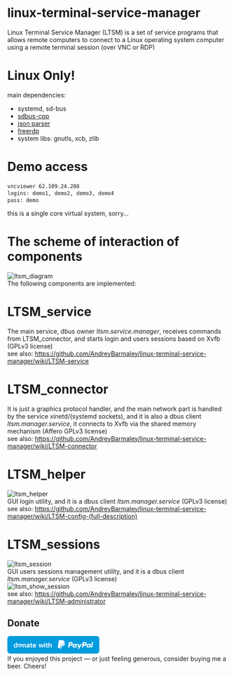 # linux-terminal-service-manager
Linux Terminal Service Manager (LTSM) is a set of service programs that allows remote computers to connect to a Linux operating system computer using a remote terminal session (over VNC or RDP)

# Linux Only!
main dependencies:  
  - systemd, sd-bus  
  - [sdbus-cpp](https://github.com/Kistler-Group/sdbus-cpp)  
  - [json parser](https://github.com/zserge/jsmn)  
  - [freerdp](https://github.com/FreeRDP/FreeRDP)
  - system libs: gnutls, xcb, zlib  

# Demo access
```
vncviewer 62.109.24.208
logins: demo1, demo2, demo3, demo4
pass: demo
```
this is a single core virtual system, sorry...

# The scheme of interaction of components  
![ltsm_diagram](https://user-images.githubusercontent.com/8620726/118247282-884e7480-b492-11eb-92a8-d8db95656eee.png)  
The following components are implemented:  

# LTSM_service
The main service, dbus owner *ltsm.service.manager*, receives commands from LTSM_connector, and starts login and users sessions based on Xvfb (GPLv3 license)  
see also: https://github.com/AndreyBarmaley/linux-terminal-service-manager/wiki/LTSM-service  

# LTSM_connector
It is just a graphics protocol handler, and the main network part is handled by the service xinetd/(systemd sockets), and it is also a dbus client *ltsm.manager.service*, it connects to Xvfb via the shared memory mechanism (Affero GPLv3 license)  
see also: https://github.com/AndreyBarmaley/linux-terminal-service-manager/wiki/LTSM-connector  

# LTSM_helper
![ltsm_helper](https://user-images.githubusercontent.com/8620726/123924335-66914a00-d979-11eb-9025-9d6bcf3fa250.png)  
GUI login utility, and it is a dbus client *ltsm.manager.service* (GPLv3 license)  
see also: https://github.com/AndreyBarmaley/linux-terminal-service-manager/wiki/LTSM-config-(full-description)  

# LTSM_sessions
![ltsm_session](https://user-images.githubusercontent.com/8620726/119793454-23e5d900-bec6-11eb-9978-ee31f44360ae.png)  
GUI users sessions management utility, and it is a dbus client *ltsm.manager.service* (GPLv3 license)  
![ltsm_show_session](https://user-images.githubusercontent.com/8620726/123924343-67c27700-d979-11eb-9802-723d043f9f6f.png)  
see also: https://github.com/AndreyBarmaley/linux-terminal-service-manager/wiki/LTSM-administrator  

## Donate
<a href="https://paypal.me/andreyafletdinov/"><img src="blue.svg" height="40"></a>  
If you enjoyed this project — or just feeling generous, consider buying me a beer. Cheers!

